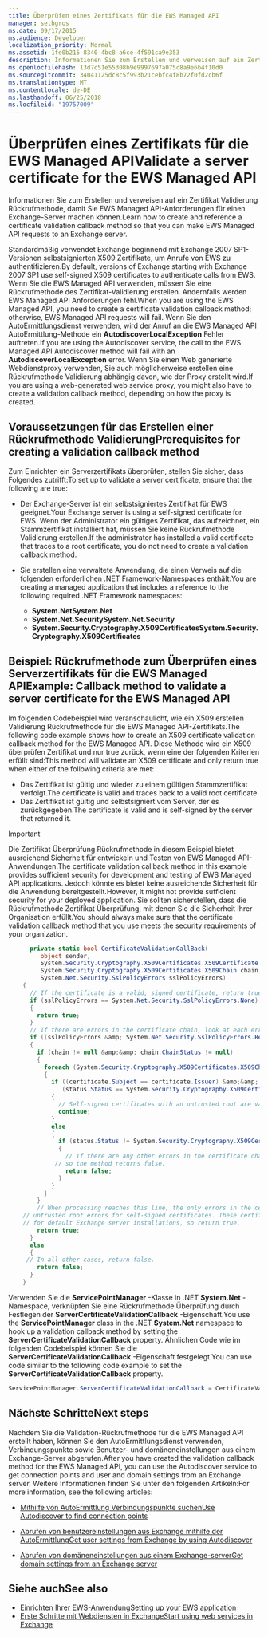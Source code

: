 ```yaml
---
title: Überprüfen eines Zertifikats für die EWS Managed API
manager: sethgros
ms.date: 09/17/2015
ms.audience: Developer
localization_priority: Normal
ms.assetid: 1fe0b215-8340-4bc8-a6ce-4f591ca9e353
description: Informationen Sie zum Erstellen und verweisen auf ein Zertifikat Validierung Rückrufmethode, damit Sie EWS Managed API-Anforderungen für einen Exchange-Server machen können.
ms.openlocfilehash: 13d7c51e55308b9e9997697a075c8a9e6b4f10d0
ms.sourcegitcommit: 34041125dc8c5f993b21cebfc4f8b72f0fd2cb6f
ms.translationtype: MT
ms.contentlocale: de-DE
ms.lasthandoff: 06/25/2018
ms.locfileid: "19757009"
---
```

# <a name="validate-a-server-certificate-for-the-ews-managed-api"></a><span data-ttu-id="e7efe-103">Überprüfen eines Zertifikats für die EWS Managed API</span><span class="sxs-lookup"><span data-stu-id="e7efe-103">Validate a server certificate for the EWS Managed API</span></span>

<span data-ttu-id="e7efe-104">Informationen Sie zum Erstellen und verweisen auf ein Zertifikat Validierung Rückrufmethode, damit Sie EWS Managed API-Anforderungen für einen Exchange-Server machen können.</span><span class="sxs-lookup"><span data-stu-id="e7efe-104">Learn how to create and reference a certificate validation callback method so that you can make EWS Managed API requests to an Exchange server.</span></span>
  
<span data-ttu-id="e7efe-105">Standardmäßig verwendet Exchange beginnend mit Exchange 2007 SP1-Versionen selbstsignierten X509 Zertifikate, um Anrufe von EWS zu authentifizieren.</span><span class="sxs-lookup"><span data-stu-id="e7efe-105">By default, versions of Exchange starting with Exchange 2007 SP1 use self-signed X509 certificates to authenticate calls from EWS.</span></span> <span data-ttu-id="e7efe-106">Wenn Sie die EWS Managed API verwenden, müssen Sie eine Rückrufmethode des Zertifikat-Validierung erstellen. Andernfalls werden EWS Managed API Anforderungen fehl.</span><span class="sxs-lookup"><span data-stu-id="e7efe-106">When you are using the EWS Managed API, you need to create a certificate validation callback method; otherwise, EWS Managed API requests will fail.</span></span> <span data-ttu-id="e7efe-107">Wenn Sie den AutoErmittlungsdienst verwenden, wird der Anruf an die EWS Managed API AutoErmittlung-Methode ein **AutodiscoverLocalException** Fehler auftreten.</span><span class="sxs-lookup"><span data-stu-id="e7efe-107">If you are using the Autodiscover service, the call to the EWS Managed API Autodiscover method will fail with an **AutodiscoverLocalException** error.</span></span> <span data-ttu-id="e7efe-108">Wenn Sie einen Web generierte Webdienstproxy verwenden, Sie auch möglicherweise erstellen eine Rückrufmethode Validierung abhängig davon, wie der Proxy erstellt wird.</span><span class="sxs-lookup"><span data-stu-id="e7efe-108">If you are using a web-generated web service proxy, you might also have to create a validation callback method, depending on how the proxy is created.</span></span> 
  
## <a name="prerequisites-for-creating-a-validation-callback-method"></a><span data-ttu-id="e7efe-109">Voraussetzungen für das Erstellen einer Rückrufmethode Validierung</span><span class="sxs-lookup"><span data-stu-id="e7efe-109">Prerequisites for creating a validation callback method</span></span>
<span data-ttu-id="e7efe-110"><a name="bk_prereq"> </a></span><span class="sxs-lookup"><span data-stu-id="e7efe-110"></span></span>

<span data-ttu-id="e7efe-111">Zum Einrichten ein Serverzertifikats überprüfen, stellen Sie sicher, dass Folgendes zutrifft:</span><span class="sxs-lookup"><span data-stu-id="e7efe-111">To set up to validate a server certificate, ensure that the following are true:</span></span> 
  
- <span data-ttu-id="e7efe-112">Der Exchange-Server ist ein selbstsigniertes Zertifikat für EWS geeignet.</span><span class="sxs-lookup"><span data-stu-id="e7efe-112">Your Exchange server is using a self-signed certificate for EWS.</span></span> <span data-ttu-id="e7efe-113">Wenn der Administrator ein gültiges Zertifikat, das aufzeichnet, ein Stammzertifikat installiert hat, müssen Sie keine Rückrufmethode Validierung erstellen.</span><span class="sxs-lookup"><span data-stu-id="e7efe-113">If the administrator has installed a valid certificate that traces to a root certificate, you do not need to create a validation callback method.</span></span> 
    
- <span data-ttu-id="e7efe-114">Sie erstellen eine verwaltete Anwendung, die einen Verweis auf die folgenden erforderlichen .NET Framework-Namespaces enthält:</span><span class="sxs-lookup"><span data-stu-id="e7efe-114">You are creating a managed application that includes a reference to the following required .NET Framework namespaces:</span></span> 
    
  - <span data-ttu-id="e7efe-115">**System.Net**</span><span class="sxs-lookup"><span data-stu-id="e7efe-115">**System.Net**</span></span>
  - <span data-ttu-id="e7efe-116">**System.Net.Security**</span><span class="sxs-lookup"><span data-stu-id="e7efe-116">**System.Net.Security**</span></span>  
  - <span data-ttu-id="e7efe-117">**System.Security.Cryptography.X509Certificates**</span><span class="sxs-lookup"><span data-stu-id="e7efe-117">**System.Security.Cryptography.X509Certificates**</span></span>
    
## <a name="example-callback-method-to-validate-a-server-certificate-for-the-ews-managed-api"></a><span data-ttu-id="e7efe-118">Beispiel: Rückrufmethode zum Überprüfen eines Serverzertifikats für die EWS Managed API</span><span class="sxs-lookup"><span data-stu-id="e7efe-118">Example: Callback method to validate a server certificate for the EWS Managed API</span></span>
<span data-ttu-id="e7efe-119"><a name="bk_example"> </a></span><span class="sxs-lookup"><span data-stu-id="e7efe-119"></span></span>

<span data-ttu-id="e7efe-120">Im folgenden Codebeispiel wird veranschaulicht, wie ein X509 erstellen Validierung Rückrufmethode für die EWS Managed API-Zertifikats.</span><span class="sxs-lookup"><span data-stu-id="e7efe-120">The following code example shows how to create an X509 certificate validation callback method for the EWS Managed API.</span></span> <span data-ttu-id="e7efe-121">Diese Methode wird ein X509 überprüfen Zertifikat und nur true zurück, wenn eine der folgenden Kriterien erfüllt sind:</span><span class="sxs-lookup"><span data-stu-id="e7efe-121">This method will validate an X509 certificate and only return true when either of the following criteria are met:</span></span> 
  
- <span data-ttu-id="e7efe-122">Das Zertifikat ist gültig und wieder zu einem gültigen Stammzertifikat verfolgt.</span><span class="sxs-lookup"><span data-stu-id="e7efe-122">The certificate is valid and traces back to a valid root certificate.</span></span>    
- <span data-ttu-id="e7efe-123">Das Zertifikat ist gültig und selbstsigniert vom Server, der es zurückgegeben.</span><span class="sxs-lookup"><span data-stu-id="e7efe-123">The certificate is valid and is self-signed by the server that returned it.</span></span> 
    
> [!IMPORTANT]
> <span data-ttu-id="e7efe-124">Die Zertifikat Überprüfung Rückrufmethode in diesem Beispiel bietet ausreichend Sicherheit für entwickeln und Testen von EWS Managed API-Anwendungen.</span><span class="sxs-lookup"><span data-stu-id="e7efe-124">The certificate validation callback method in this example provides sufficient security for development and testing of EWS Managed API applications.</span></span> <span data-ttu-id="e7efe-125">Jedoch könnte es bietet keine ausreichende Sicherheit für die Anwendung bereitgestellt.</span><span class="sxs-lookup"><span data-stu-id="e7efe-125">However, it might not provide sufficient security for your deployed application.</span></span> <span data-ttu-id="e7efe-126">Sie sollten sicherstellen, dass die Rückrufmethode Zertifikat Überprüfung, mit denen Sie die Sicherheit Ihrer Organisation erfüllt.</span><span class="sxs-lookup"><span data-stu-id="e7efe-126">You should always make sure that the certificate validation callback method that you use meets the security requirements of your organization.</span></span> 
  
```cs
      private static bool CertificateValidationCallBack(
         object sender,
         System.Security.Cryptography.X509Certificates.X509Certificate certificate,
         System.Security.Cryptography.X509Certificates.X509Chain chain,
         System.Net.Security.SslPolicyErrors sslPolicyErrors)
    {
      // If the certificate is a valid, signed certificate, return true.
      if (sslPolicyErrors == System.Net.Security.SslPolicyErrors.None)
      {
        return true;
      }
      // If there are errors in the certificate chain, look at each error to determine the cause.
      if ((sslPolicyErrors &amp; System.Net.Security.SslPolicyErrors.RemoteCertificateChainErrors) != 0)
      {
        if (chain != null &amp;&amp; chain.ChainStatus != null)
        {
          foreach (System.Security.Cryptography.X509Certificates.X509ChainStatus status in chain.ChainStatus)
          {
            if ((certificate.Subject == certificate.Issuer) &amp;&amp;
               (status.Status == System.Security.Cryptography.X509Certificates.X509ChainStatusFlags.UntrustedRoot))
            {
              // Self-signed certificates with an untrusted root are valid. 
              continue;
            }
            else
            {
              if (status.Status != System.Security.Cryptography.X509Certificates.X509ChainStatusFlags.NoError)
              {
                // If there are any other errors in the certificate chain, the certificate is invalid,
             // so the method returns false.
                return false;
              }
            }
          }
        }
        // When processing reaches this line, the only errors in the certificate chain are 
    // untrusted root errors for self-signed certificates. These certificates are valid
    // for default Exchange server installations, so return true.
        return true;
      }
      else
      {
     // In all other cases, return false.
        return false;
      }
    }

```

<span data-ttu-id="e7efe-127">Verwenden Sie die **ServicePointManager** -Klasse in .NET **System.Net** -Namespace, verknüpfen Sie eine Rückrufmethode Überprüfung durch Festlegen der **ServerCertificateValidationCallback** -Eigenschaft.</span><span class="sxs-lookup"><span data-stu-id="e7efe-127">You use the **ServicePointManager** class in the .NET **System.Net** namespace to hook up a validation callback method by setting the **ServerCertificateValidationCallback** property.</span></span> <span data-ttu-id="e7efe-128">Ähnlichen Code wie im folgenden Codebeispiel können Sie die **ServerCertificateValidationCallback** -Eigenschaft festgelegt.</span><span class="sxs-lookup"><span data-stu-id="e7efe-128">You can use code similar to the following code example to set the **ServerCertificateValidationCallback** property.</span></span> 
  
```cs
ServicePointManager.ServerCertificateValidationCallback = CertificateValidationCallBack;

```

## <a name="next-steps"></a><span data-ttu-id="e7efe-129">Nächste Schritte</span><span class="sxs-lookup"><span data-stu-id="e7efe-129">Next steps</span></span>
<span data-ttu-id="e7efe-130"><a name="bk_example"> </a></span><span class="sxs-lookup"><span data-stu-id="e7efe-130"></span></span>

<span data-ttu-id="e7efe-131">Nachdem Sie die Validation-Rückrufmethode für die EWS Managed API erstellt haben, können Sie den AutoErmittlungsdienst verwenden, Verbindungspunkte sowie Benutzer- und domäneneinstellungen aus einem Exchange-Server abgerufen.</span><span class="sxs-lookup"><span data-stu-id="e7efe-131">After you have created the validation callback method for the EWS Managed API, you can use the Autodiscover service to get connection points and user and domain settings from an Exchange server.</span></span> <span data-ttu-id="e7efe-132">Weitere Informationen finden Sie unter den folgenden Artikeln:</span><span class="sxs-lookup"><span data-stu-id="e7efe-132">For more information, see the following articles:</span></span>
  
- [<span data-ttu-id="e7efe-133">Mithilfe von AutoErmittlung Verbindungspunkte suchen</span><span class="sxs-lookup"><span data-stu-id="e7efe-133">Use Autodiscover to find connection points</span></span>](how-to-use-autodiscover-to-find-connection-points.md)
    
- [<span data-ttu-id="e7efe-134">Abrufen von benutzereinstellungen aus Exchange mithilfe der AutoErmittlung</span><span class="sxs-lookup"><span data-stu-id="e7efe-134">Get user settings from Exchange by using Autodiscover</span></span>](how-to-get-user-settings-from-exchange-by-using-autodiscover.md)
    
- [<span data-ttu-id="e7efe-135">Abrufen von domäneneinstellungen aus einem Exchange-server</span><span class="sxs-lookup"><span data-stu-id="e7efe-135">Get domain settings from an Exchange server</span></span>](how-to-get-domain-settings-from-an-exchange-server.md)
    
## <a name="see-also"></a><span data-ttu-id="e7efe-136">Siehe auch</span><span class="sxs-lookup"><span data-stu-id="e7efe-136">See also</span></span>

- [<span data-ttu-id="e7efe-137">Einrichten Ihrer EWS-Anwendung</span><span class="sxs-lookup"><span data-stu-id="e7efe-137">Setting up your EWS application</span></span>](setting-up-your-ews-application.md)  
- [<span data-ttu-id="e7efe-138">Erste Schritte mit Webdiensten in Exchange</span><span class="sxs-lookup"><span data-stu-id="e7efe-138">Start using web services in Exchange</span></span>](start-using-web-services-in-exchange.md)
    

